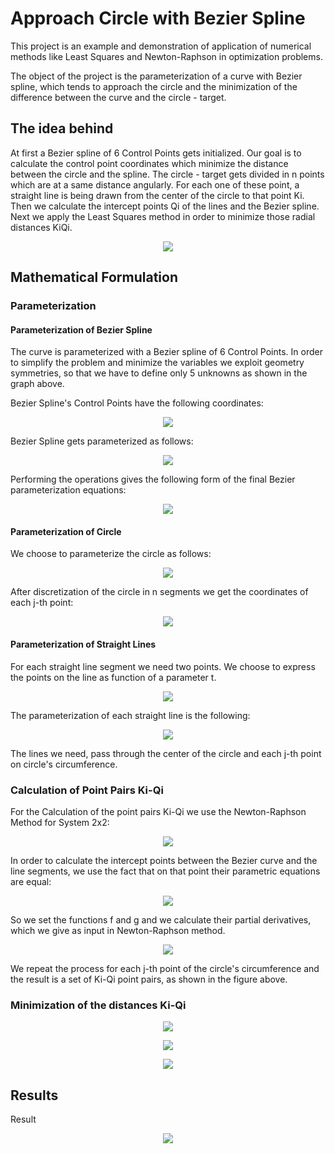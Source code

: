 # Approach Circle with Bezier Spline

This project is an example and demonstration of application of numerical methods like Least Squares and Newton-Raphson
in optimization problems. 

The object of the project is the parameterization of a curve with Bezier spline, which tends to approach the circle and
the minimization of the difference between the curve and the circle - target.

## The idea behind

At first a Bezier spline of 6 Control Points gets initialized. Our goal is to calculate the control point coordinates
which minimize the distance between the circle and the spline. The circle - target gets divided in n points which are at
a same distance angularly. For each one of these point, a straight line is being drawn from the center of the circle to
that point Ki. Then we calculate the intercept points Qi of the lines and the Bezier spline. Next we apply the Least
Squares method in order to minimize those radial distances KiQi.

<p align="center">
  <img src="readme/Screenshot_0.png">
</p>

## Mathematical Formulation

### Parameterization

#### Parameterization of Bezier Spline

The curve is parameterized with a Bezier spline of 6 Control Points. In order to simplify the problem and minimize the
variables we exploit geometry symmetries, so that we have to define only 5 unknowns as shown in the graph above.

Bezier Spline's Control Points have the following coordinates:

<p align="center">
  <img src="readme/Screenshot_1.png">
</p>

Bezier Spline gets parameterized as follows:

<p align="center">
  <img src="readme/Screenshot_2.png">
</p>

Performing the operations gives the following form of the final Bezier parameterization equations:

<p align="center">
  <img src="readme/Screenshot_3.png">
</p>

#### Parameterization of Circle

We choose to parameterize the circle as follows:

<p align="center">
  <img src="readme/Screenshot_4.png">
</p>

After discretization of the circle in n segments we get the coordinates of each j-th point:

<p align="center">
  <img src="readme/Screenshot_5.png">
</p>

#### Parameterization of Straight Lines

For each straight line segment we need two points. We choose to express the points on the line as function of a parameter t.

<p align="center">
  <img src="readme/Screenshot_6.png">
</p>

The parameterization of each straight line is the following:

<p align="center">
  <img src="readme/Screenshot_7.png">
</p>

The lines we need, pass through the center of the circle and each j-th point on circle's circumference.  

### Calculation of Point Pairs Ki-Qi

For the Calculation of the point pairs Ki-Qi we use the Newton-Raphson Method for System 2x2:

<p align="center">
  <img src="readme/Screenshot_8.png">
</p>

In order to calculate the intercept points between the Bezier curve and the line segments, we use the fact that on that point their parametric equations are equal:

<p align="center">
  <img src="readme/Screenshot_13.png">
</p>

So we set the functions f and g and we calculate their partial derivatives, which we give as input in Newton-Raphson method.

<p align="center">
  <img src="readme/Screenshot_9.png">
</p>

We repeat the process for each j-th point of the circle's circumference and the result is a set of Ki-Qi point pairs,
as shown in the figure above.

### Minimization of the distances Ki-Qi

<p align="center">
  <img src="readme/Screenshot_10.png">
</p>

<p align="center">
  <img src="readme/Screenshot_11.png">
</p>

<p align="center">
  <img src="readme/Screenshot_12.png">
</p>

## Results

Result

<p align="center">
  <img src="readme/animation.gif">
</p>
